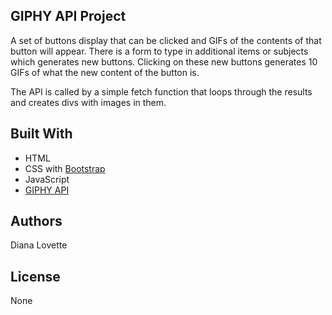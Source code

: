 ## GIPHY API Project
A set of buttons display that can be clicked and GIFs of the contents of that button will appear. There is a form to type in additional items or subjects which generates new buttons. Clicking on these new buttons generates 10 GIFs of what the new content of the button is.

The API is called by a simple fetch function that loops through the results and creates divs with images in them.

## Built With
- HTML
- CSS with [Bootstrap](https://getbootstrap.com/)
- JavaScript
- [GIPHY API](https://developers.giphy.com/)

## Authors
Diana Lovette

## License
None
